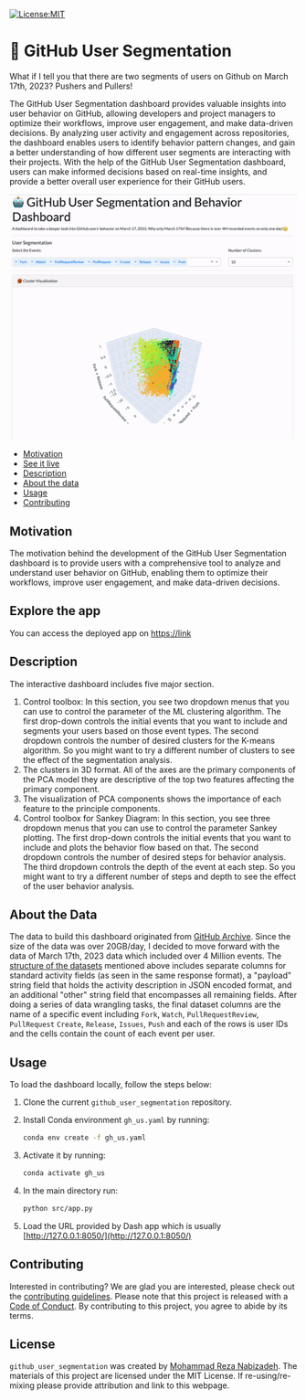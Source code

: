 [<img src="https://img.shields.io/badge/License-MIT-yellow.svg"
alt="License:MIT" />](https://opensource.org/licenses/MIT)
# 🤖 GitHub User Segmentation
What if I tell you that there are two segments of users on Github on March 17th, 2023? Pushers and Pullers!

The GitHub User Segmentation dashboard provides valuable insights into user behavior on GitHub, allowing developers and project managers to optimize their workflows, improve user engagement, and make data-driven decisions. By analyzing user activity and engagement across repositories, the dashboard enables users to identify behavior pattern changes, and gain a better understanding of how different user segments are interacting with their projects. With the help of the GitHub User Segmentation dashboard, users can make informed decisions based on real-time insights, and provide a better overall user experience for their GitHub users.

![](img/app-screenshot.gif)

-   [Motivation](#motivation)
-   [See it live](#explore-the-app)
-   [Description](#description)
-   [About the data](#about-the-data)
-   [Usage](#usage)
-   [Contributing](#contributing)

## Motivation 
The motivation behind the development of the GitHub User Segmentation dashboard is to provide users with a comprehensive tool to analyze and understand user behavior on GitHub, enabling them to optimize their workflows, improve user engagement, and make data-driven decisions.

## Explore the app 
You can access the deployed app on [https://link](https://link/)
## Description 
The interactive dashboard includes five major section.
1. Control toolbox: In this section, you see two dropdown menus that you can use to control the parameter of the ML clustering algorithm. The first drop-down controls the initial events that you want to include and segments your users based on those event types. The second dropdown controls the number of desired clusters for the K-means algorithm. So you might want to try a different number of clusters to see the effect of the segmentation analysis.
2. The clusters in 3D format. All of the axes are the primary components of the PCA model they are descriptive of the top two features affecting the primary component.
3. The visualization of PCA components shows the importance of each feature to the principle components.
4. Control toolbox for Sankey Diagram: In this section, you see three dropdown menus that you can use to control the parameter Sankey plotting. The first drop-down controls the initial events that you want to include and plots the behavior flow based on that. The second dropdown controls the number of desired steps for behavior analysis. The third dropdown controls the depth of the event at each step. So you might want to try a different number of steps and depth to see the effect of the user behavior analysis.
## About the Data 
The data to build this dashboard originated from [GitHub Archive](https://www.gharchive.org/). Since the size of the data was over 20GB/day, I decided to move forward with the data of March 17th, 2023 data which included over 4 Million events.
The [structure of the datasets](https://github.com/igrigorik/gharchive.org/blob/master/bigquery/schema.js) mentioned above includes separate columns for standard activity fields (as seen in the same response format), a "payload" string field that holds the activity description in JSON encoded format, and an additional "other" string field that encompasses all remaining fields.
After doing a series of data wrangling tasks, the final dataset columns are the name of a specific event including `Fork`, `Watch`, `PullRequestReview`, `PullRequest` `Create`, `Release`, `Issues`, `Push` and each of the rows is user IDs and the cells contain the count of each event per user.

## Usage
To load the dashboard locally, follow the steps below:
1. Clone the current `github_user_segmentation` repository.
2. Install Conda environment `gh_us.yaml` by running:

    ``` bash
    conda env create -f gh_us.yaml
    ```

3. Activate it by running:

    ``` bash
    conda activate gh_us
    ```

4. In the main directory run:

    ``` bash
    python src/app.py
    ```
    
5. Load the URL provided by Dash app which is usually [http://127.0.0.1:8050/](http://127.0.0.1:8050/)

## Contributing 
Interested in contributing? We are glad you are interested, please check out the [contributing guidelines](https://github.com/mrnabiz/github_user_segmentation/blob/main/CONTRIBUTING.md). Please note that this project is released with a [Code of Conduct](https://github.com/mrnabiz/github_user_segmentation/blob/main/CODE_OF_CONDUCT.md). By contributing to this project, you agree to abide by its terms.

## License
`github_user_segmentation` was created by [Mohammad Reza Nabizadeh](https://nabi.me). The materials of this project are licensed under the MIT License. If re-using/re-mixing please provide attribution and link to this webpage.
